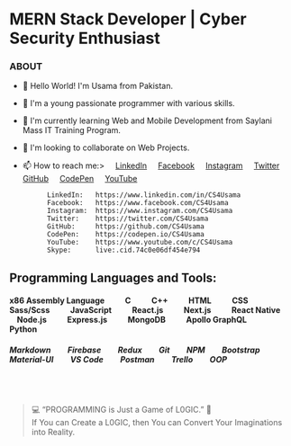 # MERN Stack Developer | Cyber Security Enthusiast

### ABOUT
- 👋 Hello World! I'm Usama from Pakistan.
- 👀 I'm a young passionate programmer with various skills.
- 🌱 I'm currently learning Web and Mobile Development from Saylani Mass IT Training Program.
- 💞️ I'm looking to collaborate on Web Projects.

- 📫 How to reach me:> &nbsp; &nbsp; [LinkedIn](https://www.linkedin.com/in/CS4Usama "LinkedIn Profile") &nbsp; &nbsp; [Facebook](https://www.facebook.com/CS4Usama "Facebook Profile") &nbsp; &nbsp; [Instagram](https://www.instagram.com/CS4Usama "Instagram Profile") &nbsp; &nbsp; [Twitter](https://twitter.com/CS4Usama "Twitter Profile") &nbsp; &nbsp; [GitHub](https://github.com/CS4Usama "GitHub Portfolio") &nbsp; &nbsp; [CodePen](https://codepen.io/CS4Usama "CodePen Portfolio") &nbsp; &nbsp; [YouTube](https://www.youtube.com/c/CS4Usama "YouTube Channel")

            LinkedIn:   https://www.linkedin.com/in/CS4Usama
            Facebook:   https://www.facebook.com/CS4Usama
            Instagram:  https://www.instagram.com/CS4Usama
            Twitter:    https://twitter.com/CS4Usama
            GitHub:     https://github.com/CS4Usama
            CodePen:    https://codepen.io/CS4Usama
            YouTube:    https://www.youtube.com/c/CS4Usama
            Skype:      live:.cid.74c0e06df454e794

## Programming Languages and Tools:
#### x86 Assembly Language &nbsp; &nbsp; &nbsp; &nbsp; &nbsp; C &nbsp; &nbsp; &nbsp; &nbsp; &nbsp; C++ &nbsp; &nbsp; &nbsp; &nbsp; &nbsp; HTML &nbsp; &nbsp; &nbsp; &nbsp; &nbsp; CSS &nbsp; &nbsp; &nbsp; &nbsp; &nbsp; Sass/Scss  &nbsp; &nbsp; &nbsp; &nbsp; &nbsp; JavaScript &nbsp; &nbsp; &nbsp; &nbsp; &nbsp; React.js &nbsp; &nbsp; &nbsp; &nbsp; &nbsp; Next.js &nbsp; &nbsp; &nbsp; &nbsp; &nbsp; React Native &nbsp; &nbsp; &nbsp; &nbsp; &nbsp; Node.js &nbsp; &nbsp; &nbsp; &nbsp; &nbsp; Express.js &nbsp; &nbsp; &nbsp; &nbsp; &nbsp; MongoDB &nbsp; &nbsp; &nbsp; &nbsp; &nbsp; Apollo GraphQL &nbsp; &nbsp; &nbsp; &nbsp; &nbsp; Python
##### Markdown &nbsp; &nbsp; &nbsp; &nbsp; Firebase &nbsp; &nbsp; &nbsp; &nbsp; Redux &nbsp; &nbsp; &nbsp; &nbsp; Git &nbsp; &nbsp; &nbsp; &nbsp; NPM &nbsp; &nbsp; &nbsp; &nbsp; Bootstrap &nbsp; &nbsp; &nbsp; &nbsp; Material-UI &nbsp; &nbsp; &nbsp; &nbsp; VS Code &nbsp; &nbsp; &nbsp; &nbsp; Postman &nbsp; &nbsp; &nbsp; &nbsp; Trello &nbsp; &nbsp; &nbsp; &nbsp; OOP

</br><br>

>💻 &ldquo;PROGRAMMING is Just a Game of L0GIC.&rdquo; 🧐 <br>If You can Create a L0GIC, then You can Convert Your Imaginations into Reality.

<!-- CS4Usama/Cyber-Ping is a ✨ special ✨ repository because its `README.md` (this file) appears on your GitHub profile.
You can click the Preview link to take a look at your changes. --->
